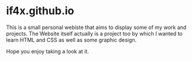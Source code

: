 # if4x.github.io

This is a small personal webiste that aims to display some of my work and projects.
The Website itself actually is a project too by which I wanted to learn HTML and CSS as well as some graphic design.

Hope you enjoy taking a look at it.